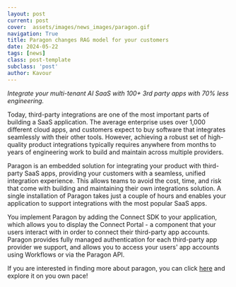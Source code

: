 ```yaml
---
layout: post
current: post
cover:  assets/images/news_images/paragon.gif
navigation: True
title: Paragon changes RAG model for your customers
date: 2024-05-22
tags: [news]
class: post-template
subclass: 'post'
author: Kavour
---
```


<p> <i>Integrate your multi-tenant AI SaaS with 100+ 3rd party apps with 70% less engineering.</i>

<p> Today, third-party integrations are one of the most important parts of building a SaaS application. The average enterprise uses over 1,000 different cloud apps, and customers expect to buy software that integrates seamlessly with their other tools. However, achieving a robust set of high-quality product integrations typically requires anywhere from months to years of engineering work to build and maintain across multiple providers.</p>

<p> Paragon is an embedded solution for integrating your product with third-party SaaS apps, providing your customers with a seamless, unified integration experience. This allows teams to avoid the cost, time, and risk that come with building and maintaining their own integrations solution. A single installation of Paragon takes just a couple of hours and enables your application to support integrations with the most popular SaaS apps.</p>

<p> You implement Paragon by adding the Connect SDK to your application, which allows you to display the Connect Portal - a component that your users interact with in order to connect their third-party app accounts. Paragon provides fully managed authentication for each third-party app provider we support, and allows you to access your users' app accounts using Workflows or via the Paragon API.</p>

<p> If you are interested in finding more about paragon, you can click <a href="https://www.useparagon.com/paragon-for-ai?utm_source=alphasignal&utm_medium=newsletter&utm_content=ai_pitch">here</a> and explore it on you own pace! </p> 